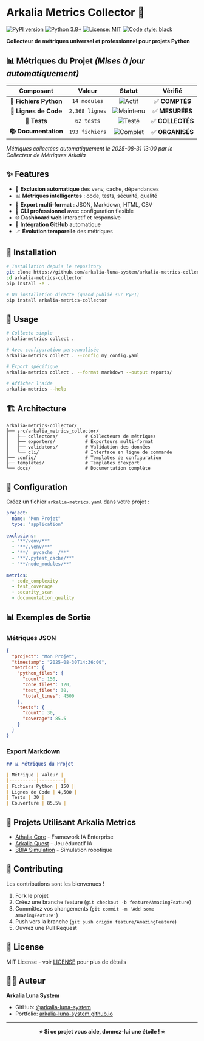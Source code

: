 # Arkalia Metrics Collector 🚀

[![PyPI version](https://badge.fury.io/py/arkalia-metrics-collector.svg)](https://badge.fury.io/py/arkalia-metrics-collector)
[![Python 3.8+](https://img.shields.io/badge/python-3.8+-blue.svg)](https://www.python.org/downloads/)
[![License: MIT](https://img.shields.io/badge/License-MIT-yellow.svg)](https://opensource.org/licenses/MIT)
[![Code style: black](https://img.shields.io/badge/code%20style-black-000000.svg)](https://github.com/psf/black)

**Collecteur de métriques universel et professionnel pour projets Python**

## 📊 **Métriques du Projet** *(Mises à jour automatiquement)*

<div align="center">

| **Composant** | **Valeur** | **Statut** | **Vérifié** |
|:-------------:|:---------:|:----------:|:------------:|
| **🐍 Fichiers Python** | `14 modules` | ![Actif](https://img.shields.io/badge/status-active-brightgreen) | ✅ **COMPTÉS** |
| **📝 Lignes de Code** | `2,368 lignes` | ![Maintenu](https://img.shields.io/badge/status-maintained-blue) | ✅ **MESURÉES** |
| **🧪 Tests** | `62 tests` | ![Testé](https://img.shields.io/badge/status-tested-green) | ✅ **COLLECTÉS** |
| **📚 Documentation** | `193 fichiers` | ![Complet](https://img.shields.io/badge/status-complete-yellow) | ✅ **ORGANISÉS** |

</div>

*Métriques collectées automatiquement le 2025-08-31 13:00 par le Collecteur de Métriques Arkalia*

## ✨ Features

- 🚀 **Exclusion automatique** des venv, cache, dépendances
- 📊 **Métriques intelligentes** : code, tests, sécurité, qualité
- 🎨 **Export multi-format** : JSON, Markdown, HTML, CSV
- 🔧 **CLI professionnel** avec configuration flexible
- 🌐 **Dashboard web** interactif et responsive
- 🔗 **Intégration GitHub** automatique
- 📈 **Évolution temporelle** des métriques

## 🚀 Installation

```bash
# Installation depuis le repository
git clone https://github.com/arkalia-luna-system/arkalia-metrics-collector.git
cd arkalia-metrics-collector
pip install -e .

# Ou installation directe (quand publié sur PyPI)
pip install arkalia-metrics-collector
```

## 📖 Usage

```bash
# Collecte simple
arkalia-metrics collect .

# Avec configuration personnalisée
arkalia-metrics collect . --config my_config.yaml

# Export spécifique
arkalia-metrics collect . --format markdown --output reports/

# Afficher l'aide
arkalia-metrics --help
```

## 🏗️ Architecture

```
arkalia-metrics-collector/
├── src/arkalia_metrics_collector/
│   ├── collectors/          # Collecteurs de métriques
│   ├── exporters/           # Exporteurs multi-format
│   ├── validators/          # Validation des données
│   └── cli/                 # Interface en ligne de commande
├── config/                  # Templates de configuration
├── templates/               # Templates d'export
└── docs/                    # Documentation complète
```

## 🔧 Configuration

Créez un fichier `arkalia-metrics.yaml` dans votre projet :

```yaml
project:
  name: "Mon Projet"
  type: "application"
  
exclusions:
  - "**/venv/**"
  - "**/.venv/**"
  - "**/__pycache__/**"
  - "**/.pytest_cache/**"
  - "**/node_modules/**"
  
metrics:
  - code_complexity
  - test_coverage
  - security_scan
  - documentation_quality
```

## 📊 Exemples de Sortie

### Métriques JSON
```json
{
  "project": "Mon Projet",
  "timestamp": "2025-08-30T14:36:00",
  "metrics": {
    "python_files": {
      "count": 150,
      "core_files": 120,
      "test_files": 30,
      "total_lines": 4500
    },
    "tests": {
      "count": 30,
      "coverage": 85.5
    }
  }
}
```

### Export Markdown
```markdown
## 📊 Métriques du Projet

| Métrique | Valeur |
|----------|---------|
| Fichiers Python | 150 |
| Lignes de Code | 4,500 |
| Tests | 30 |
| Couverture | 85.5% |
```

## 🚀 Projets Utilisant Arkalia Metrics

- [Athalia Core](https://github.com/arkalia-luna-system/ia-pipeline) - Framework IA Enterprise
- [Arkalia Quest](https://github.com/arkalia-luna-system/arkalia-quest) - Jeu éducatif IA
- [BBIA Simulation](https://github.com/arkalia-luna-system/bbia-sim) - Simulation robotique

## 🤝 Contributing

Les contributions sont les bienvenues ! 

1. Fork le projet
2. Créez une branche feature (`git checkout -b feature/AmazingFeature`)
3. Committez vos changements (`git commit -m 'Add some AmazingFeature'`)
4. Push vers la branche (`git push origin feature/AmazingFeature`)
5. Ouvrez une Pull Request

## 📄 License

MIT License - voir [LICENSE](LICENSE) pour plus de détails

## 👨‍💻 Auteur

**Arkalia Luna System**
- GitHub: [@arkalia-luna-system](https://github.com/arkalia-luna-system)
- Portfolio: [arkalia-luna-system.github.io](https://arkalia-luna-system.github.io)

---

<div align="center">

**⭐ Si ce projet vous aide, donnez-lui une étoile ! ⭐**

</div>
